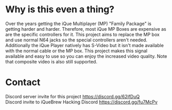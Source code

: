 # Why is this even a thing?
Over the years getting the iQue Multiplayer (MP)  "Family Package" is getting harder and harder. Therefore, most iQue MP Boxes are expensive as are the specific controllers for it. This project aims to replace the MP box and use normal N64 jacks so the special controllers aren't needed.  
Additionally the iQue Player natively has S-Video but it isn't made available with the normal cable or the MP box. This project makes this signal available and easy to use so you can enjoy the increased video quality. Note that composite video is also still supported.

# Contact
Discord server invite for this project https://discord.gg/62jfDuQ  
Discord invite to iQueBrew Hacking Discord https://discord.gg/fu7McPv

